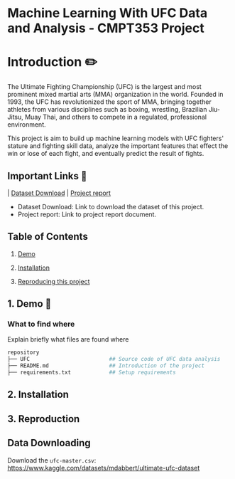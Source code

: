 
# Machine Learning With UFC Data and Analysis - CMPT353 Project


# Introduction ✏️

The Ultimate Fighting Championship (UFC) is the largest and most prominent mixed martial arts (MMA) organization in the world. Founded in 1993, the UFC has revolutionized the sport of MMA, bringing together athletes from various disciplines such as boxing, wrestling, Brazilian Jiu-Jitsu, Muay Thai, and others to compete in a regulated, professional environment.

This project is aim to build up machine learning models with UFC fighters' stature and fighting skill data, analyze the important features that effect the win or lose of each fight, and eventually predict the result of fights.
## Important Links 🔗

| [Dataset Download](https://www.kaggle.com/datasets/mdabbert/ultimate-ufc-dataset) | [Project report](https://www.google) 


- Dataset Download: Link to download the dataset of this project.
- Project report: Link to project report document.

## Table of Contents
1. [Demo](#demo)

2. [Installation](#installation)

3. [Reproducing this project](#repro)


<a name="demo"></a>
## 1. Demo 📝


### What to find where

Explain briefly what files are found where

```bash
repository
├── UFC                         ## Source code of UFC data analysis
├── README.md                   ## Introduction of the project
├── requirements.txt            ## Setup requirements
```

## 2. Installation

<a name="repro"></a>
## 3. Reproduction


## Data Downloading

Download the `ufc-master.csv`: https://www.kaggle.com/datasets/mdabbert/ultimate-ufc-dataset


